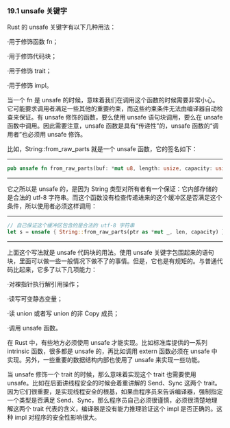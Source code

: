### 19.1 unsafe 关键字

Rust 的 unsafe 关键字有以下几种用法：

·用于修饰函数 fn；

·用于修饰代码块；

·用于修饰 trait；

·用于修饰 impl。

当一个 fn 是 unsafe 的时候，意味着我们在调用这个函数的时候需要非常小心。它可能要求调用者满足一些其他的重要约束，而这些约束条件无法由编译器自动检查来保证。有 unsafe 修饰的函数，要么使用 unsafe 语句块调用，要么在 unsafe 函数中调用。因此需要注意，unsafe 函数是具有“传递性”的，unsafe 函数的“调用者”也必须用 unsafe 修饰。

比如，String::from\_raw\_parts 就是一个 unsafe 函数，它的签名如下：

---

```rust
pub unsafe fn from_raw_parts(buf: *mut u8, length: usize, capacity: usize) -> String
```

---

它之所以是 unsafe 的，是因为 String 类型对所有者有一个保证：它内部存储的是合法的 utf-8 字符串。而这个函数没有检查传递进来的这个缓冲区是否满足这个条件，所以使用者必须这样调用：

---

```rust
// 自己保证这个缓冲区包含的是合法的 utf-8 字符串
let s = unsafe { String::from_raw_parts(ptr as *mut _, len, capacity) } ;
```

---

上面这个写法就是 unsafe 代码块的用法。使用 unsafe 关键字包围起来的语句块，里面可以做一些一般情况下做不了的事情。但是，它也是有规矩的。与普通代码比起来，它多了以下几项能力：

·对裸指针执行解引用操作；

·读写可变静态变量；

·读 union 或者写 union 的非 Copy 成员；

·调用 unsafe 函数。

在 Rust 中，有些地方必须使用 unsafe 才能实现。比如标准库提供的一系列 intrinsic 函数，很多都是 unsafe 的，再比如调用 extern 函数必须在 unsafe 中实现。另外，一些重要的数据结构内部也使用了 unsafe 来实现一些功能。

当 unsafe 修饰一个 trait 的时候，那么意味着实现这个 trait 也需要使用 unsafe。比如在后面讲线程安全的时候会着重讲解的 Send、Sync 这两个 trait。因为它们很重要，是实现线程安全的根基，如果由程序员来告诉编译器，强制指定一个类型是否满足 Send、Sync，那么程序员自己必须很谨慎，必须很清楚地理解这两个 trait 代表的含义，编译器是没有能力推理验证这个 impl 是否正确的。这种 impl 对程序的安全性影响很大。
